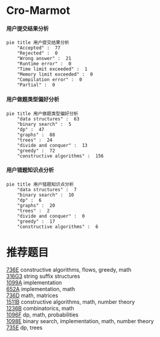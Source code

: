 # Cro-Marmot

<!-- tabs:start -->



#### **用户提交结果分析**

```mermaid
pie title 用户提交结果分析
    "Accepted" :  77
    "Rejected" :  0
    "Wrong answer" :  21
    "Runtime error" :  0
    "Time limit exceeded" :  1
    "Memory limit exceeded" :  0
    "Compilation error" :  0
    "Partial" :  0
```

#### **用户做题类型偏好分析**

```mermaid
pie title 用户做题类型偏好分析
    "data structures" :  63
    "binary search" :  5
    "dp" :  47
    "graphs" :  88
    "trees" :  24
    "divide and conquer" :  13
    "greedy" :  72
    "constructive algorithms" :  156
```
#### **用户错题知识点分析**

```mermaid
pie title 用户错题知识点分析
    "data structures" :  7
    "binary search" :  10
    "dp" :  6
    "graphs" :  20
    "trees" :  2
    "divide and conquer" :  0
    "greedy" :  17
    "constructive algorithms" :  6
```



<!-- tabs:end -->
# 推荐题目
[736E](https://codeforces.com/contest/736/problem/E)		constructive algorithms,
                        flows,
                        greedy,
                        math		  
[316G3](https://codeforces.com/contest/316G/problem/3)		string suffix structures		  
[1099A](https://codeforces.com/contest/1099/problem/A)		implementation		  
[652A](https://codeforces.com/contest/652/problem/A)		implementation,
                        math		  
[736D](https://codeforces.com/contest/736/problem/D)		math,
                        matrices		  
[1511B](https://codeforces.com/contest/1511/problem/B)		constructive algorithms,
                        math,
                        number theory		  
[1236B](https://codeforces.com/contest/1236/problem/B)		combinatorics,
                        math		  
[1096F](https://codeforces.com/contest/1096/problem/F)		dp,
                        math,
                        probabilities		  
[1098E](https://codeforces.com/contest/1098/problem/E)		binary search,
                        implementation,
                        math,
                        number theory		  
[735E](https://codeforces.com/contest/735/problem/E)		dp,
                        trees		  
